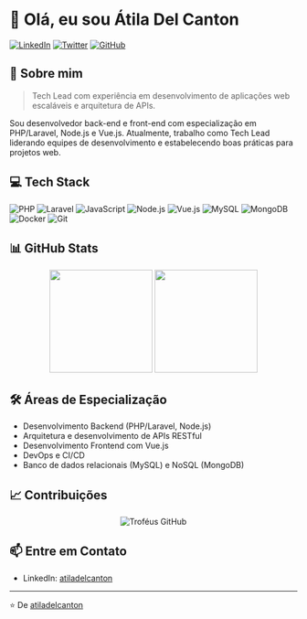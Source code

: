 # 👋 Olá, eu sou Átila Del Canton

[![LinkedIn](https://img.shields.io/badge/LinkedIn-0077B5?style=for-the-badge&logo=linkedin&logoColor=white)](https://linkedin.com/in/atiladelcanton)
[![Twitter](https://img.shields.io/badge/Twitter-1DA1F2?style=for-the-badge&logo=twitter&logoColor=white)](https://twitter.com/atiladelcanton)
[![GitHub](https://img.shields.io/badge/GitHub-100000?style=for-the-badge&logo=github&logoColor=white)](https://github.com/atiladelcanton)

## 🚀 Sobre mim

> Tech Lead com experiência em desenvolvimento de aplicações web escaláveis e arquitetura de APIs.

Sou desenvolvedor back-end e front-end com especialização em PHP/Laravel, Node.js e Vue.js. Atualmente, trabalho como Tech Lead liderando equipes de desenvolvimento e estabelecendo boas práticas para projetos web.

## 💻 Tech Stack

![PHP](https://img.shields.io/badge/PHP-777BB4?style=for-the-badge&logo=php&logoColor=white)
![Laravel](https://img.shields.io/badge/Laravel-FF2D20?style=for-the-badge&logo=laravel&logoColor=white)
![JavaScript](https://img.shields.io/badge/JavaScript-F7DF1E?style=for-the-badge&logo=javascript&logoColor=black)
![Node.js](https://img.shields.io/badge/Node.js-43853D?style=for-the-badge&logo=node.js&logoColor=white)
![Vue.js](https://img.shields.io/badge/Vue.js-4FC08D?style=for-the-badge&logo=vue.js&logoColor=white)
![MySQL](https://img.shields.io/badge/MySQL-00000F?style=for-the-badge&logo=mysql&logoColor=white)
![MongoDB](https://img.shields.io/badge/MongoDB-4EA94B?style=for-the-badge&logo=mongodb&logoColor=white)
![Docker](https://img.shields.io/badge/Docker-2496ED?style=for-the-badge&logo=docker&logoColor=white)
![Git](https://img.shields.io/badge/Git-F05032?style=for-the-badge&logo=git&logoColor=white)

## 📊 GitHub Stats

<div align="center">
  <img height="180em" src="https://github-readme-stats.vercel.app/api?username=atiladelcanton&show_icons=true&theme=dracula&include_all_commits=true&count_private=true"/>
  <img height="180em" src="https://github-readme-stats.vercel.app/api/top-langs/?username=atiladelcanton&layout=compact&langs_count=7&theme=dracula"/>
</div>


## 🛠️ Áreas de Especialização

- Desenvolvimento Backend (PHP/Laravel, Node.js)
- Arquitetura e desenvolvimento de APIs RESTful
- Desenvolvimento Frontend com Vue.js
- DevOps e CI/CD
- Banco de dados relacionais (MySQL) e NoSQL (MongoDB)

## 📈 Contribuições

<div align="center">
  <img src="https://github-profile-trophy.vercel.app/?username=atiladelcanton&theme=dracula&row=1" alt="Troféus GitHub" />
</div>

## 📫 Entre em Contato

- LinkedIn: [atiladelcanton](https://linkedin.com/in/atiladelcanton)

---

⭐️ De [atiladelcanton](https://github.com/atiladelcanton)

